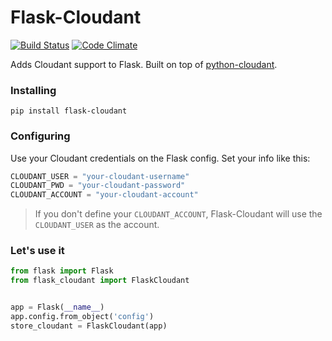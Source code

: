 # Flask-Cloudant
[![Build Status](https://travis-ci.org/porthunt/flask-cloudant.svg?branch=master)](https://travis-ci.org/porthunt/flask-cloudant) [![Code Climate](https://codeclimate.com/github/porthunt/flask-cloudant/badges/gpa.svg)](https://codeclimate.com/github/porthunt/flask-cloudant)

Adds Cloudant support to Flask. Built on top of [python-cloudant](https://github.com/cloudant/python-cloudant).

### Installing

```
pip install flask-cloudant
```

### Configuring

Use your Cloudant credentials on the Flask config. Set your info like this:

```python
CLOUDANT_USER = "your-cloudant-username"
CLOUDANT_PWD = "your-cloudant-password"
CLOUDANT_ACCOUNT = "your-cloudant-account"
```

> If you don't define your `CLOUDANT_ACCOUNT`, Flask-Cloudant will use the `CLOUDANT_USER` as the account.

### Let's use it

```python
from flask import Flask
from flask_cloudant import FlaskCloudant


app = Flask(__name__)
app.config.from_object('config')
store_cloudant = FlaskCloudant(app)
```
